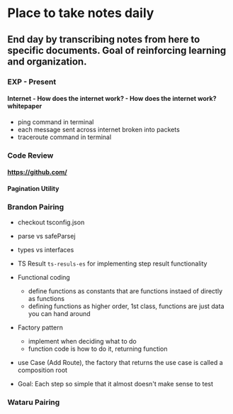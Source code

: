 # Place to take notes daily

## End day by transcribing notes from here to specific documents. Goal of reinforcing learning and organization.

### EXP - Present

#### Internet - How does the internet work? - How does the internet work? whitepaper
- ping <domain name> command in terminal
- each message sent across internet broken into packets
- traceroute <domain name> command in terminal


### Code Review
#### https://github.com/

#### Pagination Utility

   
### Brandon Pairing

- checkout tsconfig.json
- parse vs safeParsej
- types vs interfaces

- TS Result ```ts-resuls-es``` for implementing step result functionality

- Functional coding
  - define functions as constants that are functions instaed of directly as functions
  - defining functions as higher order, 1st class, functions are just data you can hand around

- Factory pattern
  - implement when deciding what to do
  - function code is how to do it, returning function
 
- use Case (Add Route), the factory that returns the use case is called a composition root

- Goal: Each step so simple that it almost doesn't make sense to test


### Wataru Pairing

